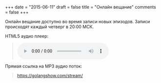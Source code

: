 +++
date = "2015-06-11"
draft = false
title = "Онлайн вещание"
comments = false
+++

Онлайн вещание доступно во время записи новых эпизодов. Записи происходят каждый четверг в 20:00 МСК.

<p>HTML5 аудио плеер:

<blockquote>
	<audio controls width="400px" height="150px">
		<source src="https://golangshow.com/stream/" type="audio/mpeg">
		<p>Ваш браузер не поддерживает HTML5 аудио плеер для MP3.</p>
	</audio>
</blockquote>

</p>

<p>Прямая ссылка на MP3 аудио поток:
<blockquote>
	<a href="https://golangshow.com/stream/" target="_blank">https://golangshow.com/stream/</a>
</blockquote>
</p>

